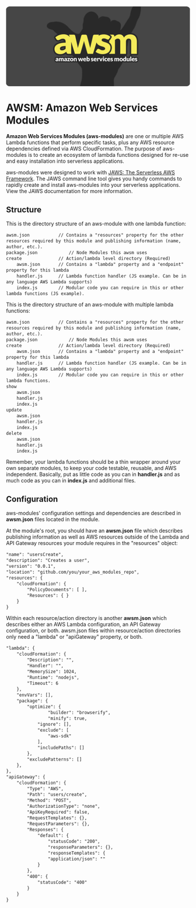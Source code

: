 ![AWSM logo aws modules lambda api gateway JAWS](awsm_logo.png)

AWSM: Amazon Web Services Modules
=================================

**Amazon Web Services Modules (aws-modules)** are one or multiple AWS Lambda functions that perform specific tasks,
plus any AWS resource dependencies defined via AWS CloudFormation.  The purpose of aws-modules is to create an ecosystem of lambda functions
designed for re-use and easy installation into serverless applications.

aws-modules were designed to work with [JAWS: The Serverless AWS Framework](https://github.com/jaws-framework/JAWS).
The JAWS command line tool gives you handy commands to rapidly create and install aws-modules into your serverless applications.
View the JAWS documentation for more information.

## Structure

This is the directory structure of an aws-module with one lambda function:

```
awsm.json 			// Contains a "resources" property for the other resources required by this module and publishing information (name, author, etc.).
package.json			// Node Modules this awsm uses
create				// Action/lambda level directory (Required)
	awsm.json 		// Contains a "lambda" property and a "endpoint" property for this lambda
	handler.js 		// Lambda function handler (JS example. Can be in any language AWS Lambda supports)
	index.js 	  	// Modular code you can require in this or other lambda functions (JS example).
```

This is the directory structure of an aws-module with multiple lambda functions:

```
awsm.json 			// Contains a "resources" property for the other resources required by this module and publishing information (name, author, etc.).
package.json			// Node Modules this awsm uses
create 				// Action/lambda level directory (Required)
	awsm.json 		// Contains a "lambda" property and a "endpoint" property for this lambda
	handler.js 		// Lambda function handler (JS example. Can be in any language AWS Lambda supports)
	index.js 	  	// Modular code you can require in this or other lambda functions.
show
	awsm.json
	handler.js
	index.js
update
	awsm.json
	handler.js
	index.js
delete
	awsm.json
	handler.js
	index.js
```
Remember, your lambda functions should be a thin wrapper around your own separate modules, to keep your code
testable, reusable, and AWS independent.  Basically, put as little code as you can in **handler.js** and as much code
as you can in **index.js** and additional files.

## Configuration

aws-modules' configuration settings and dependencies are described in **awsm.json** files located in the module.

At the module's root, you should have an **awsm.json** file which describes publishing information as well as
AWS resources outside of the Lambda and API Gateway resources your module requires in the "resources" object:

```
"name": "usersCreate",
"description": "Creates a user",
"version": "0.0.1",
"location": "github.com/you/your_aws_modules_repo",
"resources": {
	"cloudFormation": {
		"PolicyDocuments": [ ],
		"Resources": { }
	}
}
```

Within each resource/action directory is another **awsm.json** which describes either an AWS Lambda configuration,
an API Gateway configuration, or both.  awsm.json files within resource/action directories only need a "lambda" or
"apiGateway" property, or both.

```
"lambda": {
	"cloudFormation": {
		"Description": "",
		"Handler": "",
		"MemorySize": 1024,
		"Runtime": "nodejs",
		"Timeout": 6
	},
	"envVars": [],
	"package": {
		"optimize": {
	        	"builder": "browserify",
		       	"minify": true,
			"ignore": [],
			"exclude": [
				"aws-sdk"
			],
			"includePaths": []
		},
		"excludePatterns": []
	},
},
"apiGateway": {
	"cloudFormation": {
		"Type": "AWS",
		"Path": "users/create",
		"Method": "POST",
		"AuthorizationType": "none",
		"ApiKeyRequired": false,
		"RequestTemplates": {},
		"RequestParameters": {},
		"Responses": {
			"default": {
				"statusCode": "200",
				"responseParameters": {},
				"responseTemplates": {
				"application/json": ""
			}
		},
		"400": {
			"statusCode": "400"
		}
	}
}
```
